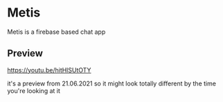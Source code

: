 # Metis
Metis is a firebase based chat app 

## Preview

https://youtu.be/hitHlSUtOTY

it's a preview from 21.06.2021 so it might look totally different by the time you're looking at it 


